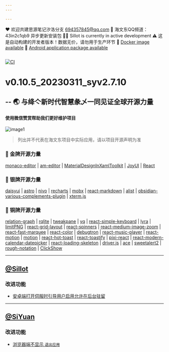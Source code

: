 ```yaml
---
---

---
```

❤️ 欢迎共建思源笔记汐洛分支 694357845@qq.com
💠 海文东QQ频道：43in2c1qb9 异步更新安装包
🐱‍🏍 Sillot is currently in active development
⚠️ 这是自动构建的开发者版本！数据无价，请勿用于生产环节
🚢 [Docker image available](https://hub.docker.com/r/soltus/sillot/tags?page=1&ordering=last_updated)
📱 [Android application package available](https://github.com/Hi-Windom/Sillot-android/releases)

<span>
<img src="https://img.shields.io/badge/Windows 10+-black?logo=Windows 11" title=""/><img src="https://img.shields.io/badge/macOS-black?logo=apple" title=""/><img src="https://img.shields.io/badge/Docker-black?logo=docker" title=""/><img src="https://img.shields.io/badge/Android 10+-black?logo=android" title=""/>
</span>

[![CI](https://github.com/Hi-Windom/Sillot/actions/workflows/ci.yml/badge.svg)](https://github.com/Hi-Windom/Sillot/actions/workflows/ci.yml)

# v0.10.5_20230311_syv2.7.10

--
🌏 与绛亽新时代智慧彖乄一同见证全球开源力量
--

#### 使用微信赞赏帮助我们更好维护项目

![image1](/image/sponser-weixin.jpg)

> 列出并不代表在海文东项目中实际应用，请以项目开源声明为准

### 🥇 金牌开源力量

[monaco-editor](https://github.com/microsoft/monaco-editor) | [am-editor](https://github.com/red-axe/am-editor) | [MaterialDesignInXamlToolkit](https://github.com/MaterialDesignInXAML/MaterialDesignInXamlToolkit) | [JoyUI](https://github.com/mui/material-ui) | [React](https://github.com/facebook/react)

### 🥈 银牌开源力量

[daisyui](https://github.com/saadeghi/daisyui) | [astro](https://github.com/withastro/astro) | [nivo](https://github.com/plouc/nivo) | [recharts](https://github.com/recharts/recharts) | [mobx](https://github.com/mobxjs/mobx) | [react-markdown](https://github.com/remarkjs/react-markdown) | [alist](https://github.com/alist-org/alist) | [obsidian-various-complements-plugin](https://github.com/tadashi-aikawa/obsidian-various-complements-plugin) | [xterm.js](https://github.com/xtermjs/xterm.js)

### 🥉 铜牌开源力量

[relation-graph](https://github.com/seeksdream/relation-graph) | [rqlite](https://github.com/rqlite/rqlite) | [tweakpane](https://github.com/cocopon/tweakpane) | [yq](https://github.com/mikefarah/yq) | [react-simple-keyboard](https://github.com/hodgef/react-simple-keyboard) | [lyra](https://github.com/LyraSearch/lyra) | [limitPNG](https://github.com/nullice/limitPNG) | [react-grid-layout](https://github.com/react-grid-layout/react-grid-layout) | [react-spinners](https://github.com/davidhu2000/react-spinners) | [react-medium-image-zoom](https://github.com/rpearce/react-medium-image-zoom) | [react-fast-marquee](https://github.com/justin-chu/react-fast-marquee) | [react-color](https://github.com/casesandberg/react-color) | [debugtron](https://github.com/pd4d10/debugtron) | [react-music-player](https://github.com/lijinke666/react-music-player) | [react-motion](https://github.com/chenglou/react-motion) | [motion](https://github.com/framer/motion) | [react-hot-toast](https://github.com/timolins/react-hot-toast) | [react-toastify](https://github.com/fkhadra/react-toastify) | [pixi-react](https://github.com/pixijs/pixi-react) | [react-modern-calendar-datepicker](https://github.com/Kiarash-Z/react-modern-calendar-datepicker) | [react-loading-skeleton](https://github.com/dvtng/react-loading-skeleton) | [driver.js](https://github.com/kamranahmedse/driver.js) | [ace](https://github.com/ajaxorg/ace) | [sweetalert2](https://github.com/sweetalert2/sweetalert2) | [rough-notation](https://github.com/rough-stuff/rough-notation) | [ClickShow](https://github.com/cuiliang/ClickShow)

---



## [@Sillot](https://github.com/Hi-Windom/Sillot)

### 改进功能

* [安卓端打开伺服时引导用户启用允许在后台驻留](https://github.com/Hi-Windom/Sillot/issues/299)
---

## [@SiYuan](https://github.com/siyuan-note/siyuan)

### 改进功能

* [浏览器端不显示 `退出应用`](https://github.com/siyuan-note/siyuan/issues/7618)